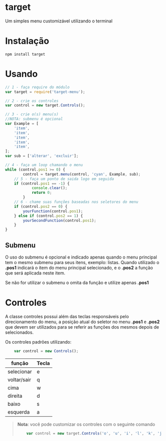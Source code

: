 # target

Um simples menu customizável utilizando o terminal

# Instalação
```npm install target```

# Usando

```js
// 1 - faça require do módulo
var target = require('target-menu');

// 2 - crie os controles
var control = new target.Controls();

// 3 - crie o(s) menu(s)
//NOTA: submenu é opcional
var Example = [
    'item',
    'item',
    'item',
    'item',
    'item',
];
var sub = ['alterar', 'excluir'];

// 4 - faça um loop chamando o menu
while (control.pos1 >= 0) {
        control = target.menu(control, 'cyan', Example, sub);
    // 5 - faça um ponto de saida logo em seguida
    if (control.pos1 == -1) {
            console.clear();
            return 0;
        }
    // 6 - chame suas funções baseadas nos seletores do menu
    if (control.pos2 == 0) {
        yourFunction(control.pos1);
    } else if (control.pos2 == 1) {
        yourSecondFunction(control.pos1);
    }
}
```

## Submenu
O uso do submenu é opcional e indicado apenas quando o menu principal tem o mesmo submenu para seus itens, exemplo: listas. Quando utilizado o **.pos1** indicará o item do menu principal selecionado, e o **.pos2** a função que será aplicada neste item.

Se não for utilizar o submenu o omita da função e utilize apenas **.pos1**

# Controles

A classe controles possui além das teclas responsáveis pelo direcionamento do menu, a posição atual do seletor no menu **.pos1** e **.pos2** que devem ser utilizados para se referir as funções dos mesmos depois de selecionados.


Os controles padrões utilizando:
```js
    var control = new Controls();
```

| função | Tecla |
|-|-|
| selecionar | e |
| voltar/sair | q |
| cima | w |
| direita | d |
| baixo | s |
| esquerda | a |

> **Nota**: você pode customizar os controles com o seguinte comando
> ```js
>     var control = new target.Controls('o', 'u', 'i', 'l', 'k', 'j');
> ```
